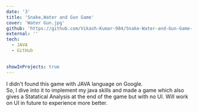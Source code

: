 ```yaml
---
date: '3'
title: 'Snake,Water and Gun Game'
cover: 'Water Gun.jpg'
github: 'https://github.com/Vikash-Kumar-984/Snake-Water-and-Gun-Game-'
external: ''
tech:
  - JAVA
  - GitHub
  

showInProjects: true
---
```


I didn't found this game with JAVA language on Google.</br>
So, I dive into it to implement my java skills and made a game which also gives a Statatical Analysis at the end of the game but with no UI. Will work on UI in future to experience more better.
